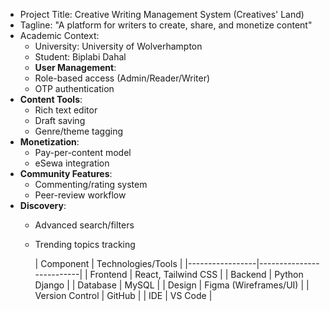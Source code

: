 - Project Title: Creative Writing Management System (Creatives' Land)
- Tagline: "A platform for writers to create, share, and monetize content"
- Academic Context: 
  - University: University of Wolverhampton
  - Student: Biplabi Dahal
  - **User Management**: 
  - Role-based access (Admin/Reader/Writer) 
  - OTP authentication
- **Content Tools**:
  - Rich text editor
  - Draft saving
  - Genre/theme tagging
- **Monetization**:
  - Pay-per-content model
  - eSewa integration
- **Community Features**:
  - Commenting/rating system
  - Peer-review workflow
- **Discovery**:
  - Advanced search/filters
  - Trending topics tracking

    | Component       | Technologies/Tools       |
|-----------------|--------------------------|
| Frontend        | React, Tailwind CSS      |
| Backend         | Python Django            |
| Database        | MySQL                    |
| Design          | Figma (Wireframes/UI)   |
| Version Control | GitHub                   |
| IDE             | VS Code                  |
